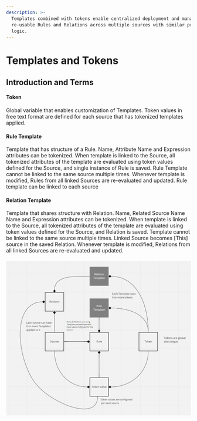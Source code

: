 ```yaml
---
description: >-
  Templates combined with tokens enable centralized deployment and management of
  re-usable Rules and Relations across multiple sources with similar processing
  logic.
---
```


# Templates and Tokens

## Introduction and Terms

#### Token

Global variable that enables customization of Templates. Token values in free text format are defined for each source that has tokenized templates applied. 

#### Rule Template

Template that has structure of a Rule. Name, Attribute Name and Expression attributes can be tokenized. When template is linked to the Source, all tokenized attributes of the template are evaluated using token values defined for the Source, and single instance of Rule is saved. Rule Template cannot be linked to the same source multiple times. Whenever template is modified, Rules from all linked Sources are re-evaluated and updated. Rule template can be linked to each source

#### Relation Template

Template that shares structure with Relation. Name, Related Source Name Name and Expression attributes can be tokenized. When template is linked to the Source, all tokenized attributes of the template are evaluated using token values defined for the Source, and Relation is saved. Template cannot be linked to the same source multiple times. Linked Source becomes \[This\] source in the saved Relation. Whenever template is modified, Relations from all linked Sources are re-evaluated and updated.

####  

![Template-Token-Source relationship diagram](../../.gitbook/assets/image%20%28186%29.png)

